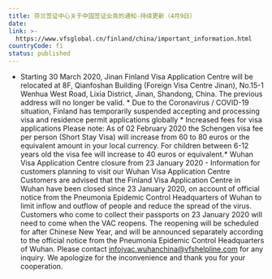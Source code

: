 ```yaml
---
title: 芬兰签证中心关于中国签证业务的通知-持续更新（4月9日）
date: 
link: >-
  https://www.vfsglobal.cn/finland/china/important_information.html
countryCode: fi
status: published
---
```

* Starting 30 March 2020, Jinan Finland Visa Application Centre will be relocated at 8F, Qianfoshan Building (Foreign Visa Centre Jinan), No.15-1 Wenhua West Road, Lixia District, Jinan, Shandong, China. The previous address will no longer be valid. * Due to the Coronavirus / COVID-19 situation, Finland has temporarily suspended accepting and processing visa and residence permit applications globally * Increased fees for visa applications  Please note: As of 02 February 2020 the Schengen visa fee per person (Short Stay Visa) will increase from 60 to 80 euros or the equivalent amount in your local currency. For children between 6-12 years old the visa fee will increase to 40 euros or equivalent.* Wuhan Visa Application Centre closure from 23 January 2020 - Information for customers planning to visit our Wuhan Visa Application Centre Customers are advised that the Finland Visa Application Centre in Wuhan have been closed since 23 January 2020, on account of official notice from the Pneumonia Epidemic Control Headquarters of Wuhan to limit inflow and outflow of people and reduce the spread of the virus. Customers who come to collect their passports on 23 January 2020 will need to come when the VAC reopens. The reopening will be scheduled for after Chinese New Year, and will be announced separately according to the official notice from the Pneumonia Epidemic Control Headquarters of Wuhan. Please contact [infojvac.wuhanchina@vfshelpline.com](mailto:infojvac.wuhanchina@vfshelpline.com) for any inquiry. We apologize for the inconvenience and thank you for your cooperation. 
